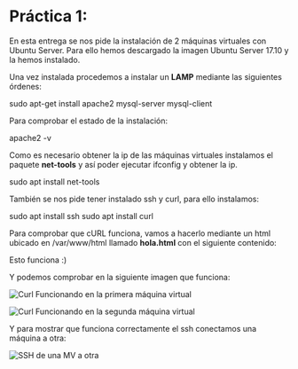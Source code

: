 # Práctica 1:

En esta entrega se nos pide la instalación de 2 máquinas virtuales con
Ubuntu Server. Para ello hemos descargado la imagen Ubuntu Server 17.10
y la hemos instalado.

Una vez instalada procedemos a instalar un **LAMP** mediante las siguientes
órdenes:

sudo apt-get install apache2 mysql-server mysql-client

Para comprobar el estado de la instalación:

apache2 -v

Como es necesario obtener la ip de las máquinas virtuales instalamos el paquete
**net-tools** y así poder ejecutar ifconfig y obtener la ip.

sudo apt install net-tools

También se nos pide tener instalado ssh y curl, para ello instalamos:

sudo apt install ssh
sudo apt install curl

Para comprobar que cURL funciona, vamos a hacerlo mediante un html ubicado en
/var/www/html llamado **hola.html** con el siguiente contenido:

<html>
<body>
Esto funciona :)
</body>
</html>

Y podemos comprobar en la siguiente imagen que funciona:

![Curl Funcionando en la primera máquina virtual](https://github.com/AlArgente/SWAP1718/blob/master/Pr%C3%A1cticas/Practica1/curlOn.PNG)

![Curl Funcionando en la segunda máquina virtual](https://github.com/AlArgente/SWAP1718/blob/master/Pr%C3%A1cticas/Practica1/curlOn1.PNG)

Y para mostrar que funciona correctamente el ssh conectamos una máquina a otra:

![SSH de una MV a otra](https://github.com/AlArgente/SWAP1718/blob/master/Pr%C3%A1cticas/Practica1/sshOn.PNG)
